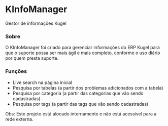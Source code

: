 # KInfoManager #
Gestor de informações Kugel

### Sobre ###
O KInfoManager foi criado para gerenciar informações do ERP Kugel para que o suporte possa ser mais ágil e mais completo, conforme o uso diário por quem presta suporte.

### Funções ###
* Live search na página inicial
* Pesquisa por tabelas (a partir dos problemas adicionados com a tabela)
* Pesquisa por categoria (a partir das categorias que vão sendo cadastradas)
* Pesquisa por tags (a partir das tags que vão sendo cadastradas)

Obs: Este projeto está alocado internamente e não está acessível para a rede externa.
